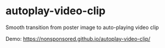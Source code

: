 # autoplay-video-clip
Smooth transition from poster image to auto-playing video clip

Demo: https://nonsponsored.github.io/autoplay-video-clip/
